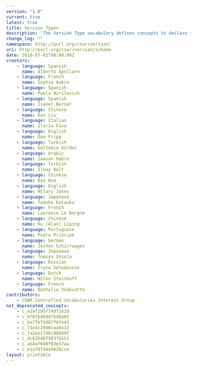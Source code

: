 ```yaml
---
version: "1.0"
current: true
latest: true
title: Version Types
description: 'The Version Type vocabulary defines concepts to declare the version of a resource. Multilingual labels regard regional distinctions in language and term. The concepts are adopted from the [Journal Article Versions (JAV): Recommendations of the NISO/ALPSP JAV Technical Working Group](https://www.niso.org/publications/niso-rp-8-2008-jav)'
change_log: ""
namespace: http://purl.org/coar/version/
uri: http://purl.org/coar/version/scheme
date: 2018-07-01T00:00:00Z
creators:
    - language: Spanish
      name: Alberto Apollaro
    - language: French
      name: Sophie Aubin
    - language: Spanish
      name: Paola Azrilevich
    - language: Spanish
      name: Isabel Bernal
    - language: Chinese
      name: Dan Liu
    - language: Italian
      name: Ilaria Fava
    - language: English
      name: Dom Fripp
    - language: Turkish
      name: Gültekin Gürdal
    - language: Arabic
      name: Sawsan Habre
    - language: Turkish
      name: Ilkay Holt
    - language: Chinese
      name: Nie Hua
    - language: English
      name: Hilary Jones
    - language: Japanese
      name: Tomoko Kataoka
    - language: French
      name: Laurence Le Borgne
    - language: Chinese
      name: Ku (Alan) Liping
    - language: Portuguese
      name: Pedro Príncipe
    - language: German
      name: Jochen Schirrwagen
    - language: Japanese
      name: Tomoya Shiota
    - language: Russian
      name: Iryna Solodovnik
    - language: Dutch
      name: Wilko Steinhoff
    - language: French
      name: Nathalie Vedovotto
contributors:
    - COAR Controlled Vocabularies Interest Group
not_deprecated_concepts:
    - c_e19f295774971610
    - c_970fb48d4fbd8a85
    - c_be7fb7dd8ff6fe43
    - c_71e4c1898caa6e32
    - c_fa2ee174bc00049f
    - c_dc82b40f9837b551
    - c_ab4af688f83e57aa
    - c_b1a7d7d4d402bcce
layout: printable
---
```


